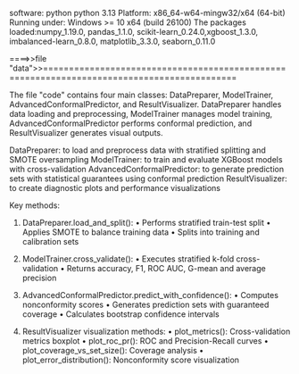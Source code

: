 software: python
python 3.13
Platform: x86_64-w64-mingw32/x64 (64-bit)
Running under: Windows >= 10 x64 (build 26100)
The packages loaded:numpy_1.19.0, pandas_1.1.0, scikit-learn_0.24.0,xgboost_1.3.0, imbalanced-learn_0.8.0, matplotlib_3.3.0, seaborn_0.11.0

====>>file "data">>===========================================================================================

The file "code" contains four main classes: DataPreparer, ModelTrainer, AdvancedConformalPredictor, and ResultVisualizer. DataPreparer handles data loading and preprocessing, ModelTrainer manages model training, AdvancedConformalPredictor performs conformal prediction, and ResultVisualizer generates visual outputs.

DataPreparer: to load and preprocess data with stratified splitting and SMOTE oversampling
ModelTrainer: to train and evaluate XGBoost models with cross-validation
AdvancedConformalPredictor: to generate prediction sets with statistical guarantees using conformal prediction
ResultVisualizer: to create diagnostic plots and performance visualizations

Key methods:

1. DataPreparer.load_and_split():
   • Performs stratified train-test split
   • Applies SMOTE to balance training data
   • Splits into training and calibration sets

2. ModelTrainer.cross_validate():
   • Executes stratified k-fold cross-validation
   • Returns accuracy, F1, ROC AUC, G-mean and average precision

3. AdvancedConformalPredictor.predict_with_confidence():
   • Computes nonconformity scores
   • Generates prediction sets with guaranteed coverage
   • Calculates bootstrap confidence intervals

4. ResultVisualizer visualization methods:
   • plot_metrics(): Cross-validation metrics boxplot
   • plot_roc_pr(): ROC and Precision-Recall curves
   • plot_coverage_vs_set_size(): Coverage analysis
   • plot_error_distribution(): Nonconformity score visualization

